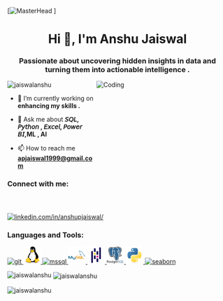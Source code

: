 [![MasterHead](https://encrypted-tbn0.gstatic.com/images?q=tbn:ANd9GcSzWiS3z63jgrov5KWhlDoLchoywIzldlmEtA&usqp=CAU) ]
<h1 align="center">Hi 👋, I'm Anshu Jaiswal</h1>
<h3 align="center">Passionate about uncovering hidden insights in data and turning them into actionable intelligence .</h3>
<img align="right" alt="Coding" width="300" height="300" src="https://camo.githubusercontent.com/7aa780f97d51af2b67ff9ca2afa89ef67907c7b21abe9c7f8fb63fa707cf629a/68747470733a2f2f63646e612e61727473746174696f6e2e636f6d2f702f6173736574732f696d616765732f696d616765732f3034322f3633312f3238362f6f726967696e616c2f627279616e2d726f6472696775657a2d62656c6368696269612d312d726967687473706565642e6769663f31363335303337353632">

<p align="left"> <img src="https://komarev.com/ghpvc/?username=jaiswalanshu&label=Profile%20views&color=0e75b6&style=flat" alt="jaiswalanshu" /> </p>

- 🔭 I’m currently working on **enhancing my skills .**

- 💬 Ask me about **𝘚𝘘𝘓, 𝘗𝘺𝘵𝘩𝘰𝘯 , 𝘌𝘹𝘤𝘦𝘭, 𝘗𝘰𝘸𝘦𝘳 𝘉𝘐,ML , AI**

- 📫 How to reach me **apjaiswal1999@gmail.com**

<h3 align="left">Connect with me:</h3>
<p align="left">
<a href="https://linkedin.com/in/linkedin.com/in/anshupjaiswal/" target="blank"><img align="center" src="https://raw.githubusercontent.com/rahuldkjain/github-profile-readme-generator/master/src/images/icons/Social/linked-in-alt.svg" alt="linkedin.com/in/anshupjaiswal/" height="30" width="40" /></a>
</p>

<h3 align="left">Languages and Tools:</h3>
<p align="left"> <a href="https://git-scm.com/" target="_blank" rel="noreferrer"> <img src="https://www.vectorlogo.zone/logos/git-scm/git-scm-icon.svg" alt="git" width="40" height="40"/> </a> <a href="https://www.linux.org/" target="_blank" rel="noreferrer"> <img src="https://raw.githubusercontent.com/devicons/devicon/master/icons/linux/linux-original.svg" alt="linux" width="40" height="40"/> </a> <a href="https://www.microsoft.com/en-us/sql-server" target="_blank" rel="noreferrer"> <img src="https://www.svgrepo.com/show/303229/microsoft-sql-server-logo.svg" alt="mssql" width="40" height="40"/> </a> <a href="https://www.mysql.com/" target="_blank" rel="noreferrer"> <img src="https://raw.githubusercontent.com/devicons/devicon/master/icons/mysql/mysql-original-wordmark.svg" alt="mysql" width="40" height="40"/> </a> <a href="https://pandas.pydata.org/" target="_blank" rel="noreferrer"> <img src="https://raw.githubusercontent.com/devicons/devicon/2ae2a900d2f041da66e950e4d48052658d850630/icons/pandas/pandas-original.svg" alt="pandas" width="40" height="40"/> </a> <a href="https://www.postgresql.org" target="_blank" rel="noreferrer"> <img src="https://raw.githubusercontent.com/devicons/devicon/master/icons/postgresql/postgresql-original-wordmark.svg" alt="postgresql" width="40" height="40"/> </a> <a href="https://www.python.org" target="_blank" rel="noreferrer"> <img src="https://raw.githubusercontent.com/devicons/devicon/master/icons/python/python-original.svg" alt="python" width="40" height="40"/> </a> <a href="https://seaborn.pydata.org/" target="_blank" rel="noreferrer"> <img src="https://seaborn.pydata.org/_images/logo-mark-lightbg.svg" alt="seaborn" width="40" height="40"/> </a> </p>

<p><img align="left" src="https://github-readme-stats.vercel.app/api/top-langs?username=jaiswalanshu&show_icons=true&locale=en&layout=compact" alt="jaiswalanshu" /></p>

<p>&nbsp;<img align="center" src="https://github-readme-stats.vercel.app/api?username=jaiswalanshu&show_icons=true&locale=en" alt="jaiswalanshu" /></p>

<p><img align="center" src="https://github-readme-streak-stats.herokuapp.com/?user=jaiswalanshu&" alt="jaiswalanshu" /></p>
